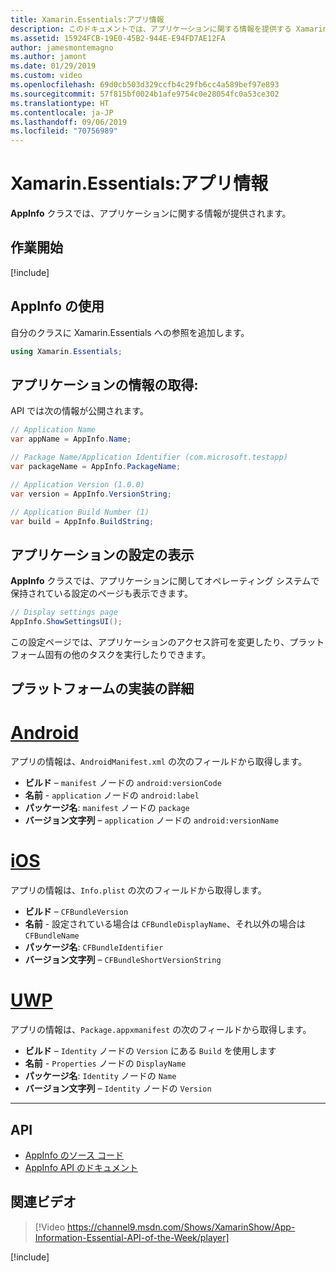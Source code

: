 ```yaml
---
title: Xamarin.Essentials:アプリ情報
description: このドキュメントでは、アプリケーションに関する情報を提供する Xamarin.Essentials の AppInfo クラスについて説明します。 たとえば、アプリの名前やバージョンが公開されます。
ms.assetid: 15924FCB-19E0-45B2-944E-E94FD7AE12FA
author: jamesmontemagno
ms.author: jamont
ms.date: 01/29/2019
ms.custom: video
ms.openlocfilehash: 69d0cb503d329ccfb4c29fb6cc4a589bef97e893
ms.sourcegitcommit: 57f815bf0024b1afe9754c0e28054fc0a53ce302
ms.translationtype: HT
ms.contentlocale: ja-JP
ms.lasthandoff: 09/06/2019
ms.locfileid: "70756989"
---
```

# <a name="xamarinessentials-app-information"></a>Xamarin.Essentials:アプリ情報

**AppInfo** クラスでは、アプリケーションに関する情報が提供されます。

## <a name="get-started"></a>作業開始

[!include[](~/essentials/includes/get-started.md)]

## <a name="using-appinfo"></a>AppInfo の使用

自分のクラスに Xamarin.Essentials への参照を追加します。

```csharp
using Xamarin.Essentials;
```

## <a name="obtaining-application-information"></a>アプリケーションの情報の取得:

API では次の情報が公開されます。

```csharp
// Application Name
var appName = AppInfo.Name;

// Package Name/Application Identifier (com.microsoft.testapp)
var packageName = AppInfo.PackageName;

// Application Version (1.0.0)
var version = AppInfo.VersionString;

// Application Build Number (1)
var build = AppInfo.BuildString;
```

## <a name="displaying-application-settings"></a>アプリケーションの設定の表示

**AppInfo** クラスでは、アプリケーションに関してオペレーティング システムで保持されている設定のページも表示できます。

```csharp
// Display settings page
AppInfo.ShowSettingsUI();
```

この設定ページでは、アプリケーションのアクセス許可を変更したり、プラットフォーム固有の他のタスクを実行したりできます。

## <a name="platform-implementation-specifics"></a>プラットフォームの実装の詳細

# <a name="androidtabandroid"></a>[Android](#tab/android)

アプリの情報は、`AndroidManifest.xml` の次のフィールドから取得します。

- **ビルド** – `manifest` ノードの `android:versionCode`
- **名前** - `application` ノードの `android:label`
- **パッケージ名**: `manifest` ノードの `package`
- **バージョン文字列** – `application` ノードの `android:versionName`

# <a name="iostabios"></a>[iOS](#tab/ios)

アプリの情報は、`Info.plist` の次のフィールドから取得します。

- **ビルド** – `CFBundleVersion`
- **名前** -  設定されている場合は `CFBundleDisplayName`、それ以外の場合は `CFBundleName`
- **パッケージ名**: `CFBundleIdentifier`
- **バージョン文字列** – `CFBundleShortVersionString`

# <a name="uwptabuwp"></a>[UWP](#tab/uwp)

アプリの情報は、`Package.appxmanifest` の次のフィールドから取得します。

- **ビルド** – `Identity` ノードの `Version` にある `Build` を使用します
- **名前** -  `Properties` ノードの `DisplayName`
- **パッケージ名**: `Identity` ノードの `Name`
- **バージョン文字列** – `Identity` ノードの `Version`

--------------

## <a name="api"></a>API

- [AppInfo のソース コード](https://github.com/xamarin/Essentials/tree/master/Xamarin.Essentials/AppInfo)
- [AppInfo API のドキュメント](xref:Xamarin.Essentials.AppInfo)

## <a name="related-video"></a>関連ビデオ

> [!Video https://channel9.msdn.com/Shows/XamarinShow/App-Information-Essential-API-of-the-Week/player]

[!include[](~/essentials/includes/xamarin-show-essentials.md)]
